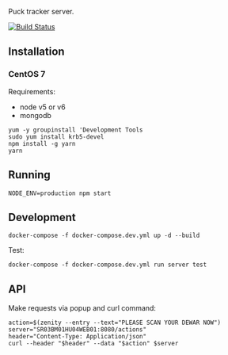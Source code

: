 Puck tracker server.

[![Build Status](https://travis-ci.org/AustralianSynchrotron/pucktracker-server.svg?branch=master)](https://travis-ci.org/AustralianSynchrotron/pucktracker-server)

## Installation

### CentOS 7

Requirements:

* node v5 or v6
* mongodb

```
yum -y groupinstall 'Development Tools
sudo yum install krb5-devel
npm install -g yarn
yarn
```

## Running

```
NODE_ENV=production npm start
```

## Development

```
docker-compose -f docker-compose.dev.yml up -d --build
```

Test:

```
docker-compose -f docker-compose.dev.yml run server test
```


## API

Make requests via popup and curl command:

```
action=$(zenity --entry --text="PLEASE SCAN YOUR DEWAR NOW")
server="SR03BM01HU04WEB01:8080/actions"
header="Content-Type: Application/json"
curl --header "$header" --data "$action" $server
```
